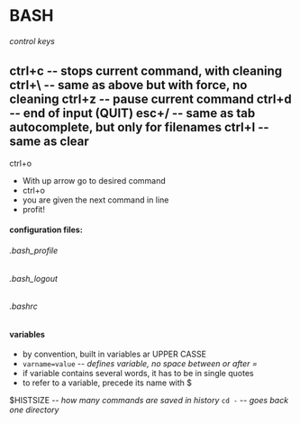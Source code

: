 # BASH

###### control keys

ctrl+c -- stops current command, with cleaning
ctrl+\ -- same as above but with force, no cleaning
ctrl+z -- pause current command
ctrl+d -- end of input (QUIT)
esc+/ -- same as tab autocomplete, but only for filenames
ctrl+l -- same as clear
----
ctrl+o
  * With up arrow go to desired command
  * ctrl+o
  * you are given the next command in line
  * profit!

#### configuration files:

###### .bash_profile
###### .bash_logout
###### .bashrc

#### variables
* by convention, built in variables ar UPPER CASSE
* `varname=value` -- *defines variable, no space between or after =*
* if variable contains several words, it has to be in single quotes
* to refer to a variable, precede its name with $

$HISTSIZE -- *how many commands are saved in history*
`cd -` -- *goes back one directory*
